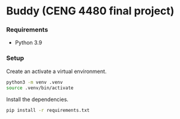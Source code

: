 # Buddy (CENG 4480 final project)

### Requirements

- Python 3.9

### Setup

Create an activate a virtual environment.

```bash
python3 -m venv .venv
source .venv/bin/activate
```

Install the dependencies.

```bash
pip install -r requirements.txt
```
